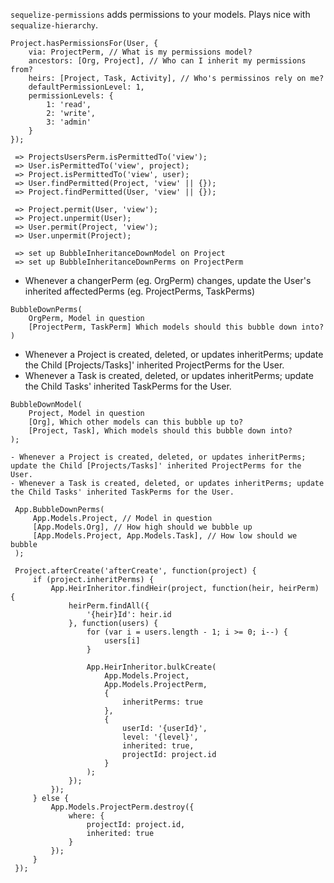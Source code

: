 `sequelize-permissions` adds permissions to your models. Plays nice with `sequalize-hierarchy`.

```
Project.hasPermissionsFor(User, { 
    via: ProjectPerm, // What is my permissions model?
    ancestors: [Org, Project], // Who can I inherit my permissions from?
    heirs: [Project, Task, Activity], // Who's permissinos rely on me?
    defaultPermissionLevel: 1,
    permissionLevels: {
        1: 'read',
        2: 'write',
        3: 'admin'
    }
});

 => ProjectsUsersPerm.isPermittedTo('view');
 => User.isPermittedTo('view', project);
 => Project.isPermittedTo('view', user);
 => User.findPermitted(Project, 'view' || {});
 => Project.findPermitted(User, 'view' || {});

 => Project.permit(User, 'view');
 => Project.unpermit(User);
 => User.permit(Project, 'view');
 => User.unpermit(Project);

 => set up BubbleInheritanceDownModel on Project
 => set up BubbleInheritanceDownPerms on ProjectPerm
```

- Whenever a changerPerm (eg. OrgPerm) changes, update the User's inherited affectedPerms (eg. ProjectPerms, TaskPerms)
```
BubbleDownPerms(
    OrgPerm, Model in question
    [ProjectPerm, TaskPerm] Which models should this bubble down into?
)
```

- Whenever a Project is created, deleted, or updates inheritPerms; update the Child [Projects/Tasks]' inherited ProjectPerms for the User.
- Whenever a Task is created, deleted, or updates inheritPerms; update the Child Tasks' inherited TaskPerms for the User.
```
BubbleDownModel(
    Project, Model in question
    [Org], Which other models can this bubble up to?
    [Project, Task], Which models should this bubble down into?
);
```


```
- Whenever a Project is created, deleted, or updates inheritPerms; update the Child [Projects/Tasks]' inherited ProjectPerms for the User.
- Whenever a Task is created, deleted, or updates inheritPerms; update the Child Tasks' inherited TaskPerms for the User.

 App.BubbleDownPerms(
     App.Models.Project, // Model in question
     [App.Models.Org], // How high should we bubble up
     [App.Models.Project, App.Models.Task], // How low should we bubble
 );

 Project.afterCreate('afterCreate', function(project) {
     if (project.inheritPerms) {
         App.HeirInheritor.findHeir(project, function(heir, heirPerm) {
             heirPerm.findAll({
                 '{heir}Id': heir.id
             }, function(users) {
                 for (var i = users.length - 1; i >= 0; i--) {
                     users[i]
                 }

                 App.HeirInheritor.bulkCreate(
                     App.Models.Project,
                     App.Models.ProjectPerm,
                     {
                         inheritPerms: true
                     },
                     {
                         userId: '{userId}',
                         level: '{level}',
                         inherited: true,
                         projectId: project.id
                     }
                 );
             });
         });
     } else {
         App.Models.ProjectPerm.destroy({
             where: {
                 projectId: project.id,
                 inherited: true
             }
         });
     }
 });
```
